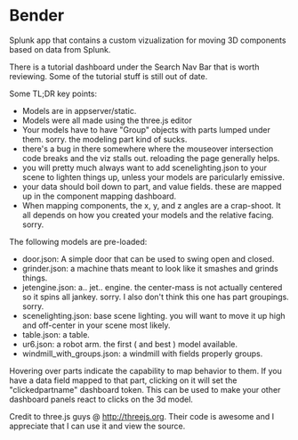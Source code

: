 # Bender
Splunk app that contains a custom vizualization for moving 3D components based on data from Splunk.

There is a tutorial dashboard under the Search Nav Bar that is worth reviewing.  Some of the tutorial stuff is still out of date.

Some TL;DR key points:
- Models are in appserver/static.
- Models were all made using the three.js editor
- Your models have to have "Group" objects with parts lumped under them.  sorry.  the modeling part kind of sucks.
- there's a bug in there somewhere where the mouseover intersection code breaks and the viz stalls out. reloading the page generally helps.
- you will pretty much always want to add scenelighting.json to your scene to lighten things up, unless your models are paricularly emissive.
- your data should boil down to part, and value fields.  these are mapped up in the component mapping dashboard.
- When mapping components, the x, y, and z angles are a crap-shoot.  It all depends on how you created your models and the relative facing.  sorry.
 
The following models are pre-loaded:
- door.json: A simple door that can be used to swing open and closed.
- grinder.json: a machine thats meant to look like it smashes and grinds things.  
- jetengine.json: a.. jet.. engine.  the center-mass is not actually centered so it spins all jankey.  sorry.  I also don't think this one has part groupings.  sorry.
- scenelighting.json: base scene lighting.  you will want to move it up high and off-center in your scene most likely.
- table.json: a table.
- ur6.json: a robot arm.  the first ( and best ) model available.
- windmill_with_groups.json: a windmill with fields properly groups.

Hovering over parts indicate the capability to map behavior to them.  If you have a data field mapped to that part, clicking on it will set the "clickedpartname" dashboard token. This can be used to make your other dashboard panels react to clicks on the 3d model.  

Credit to three.js guys @ http://threejs.org.  Their code is awesome and I appreciate that I can use it and view the source.  
